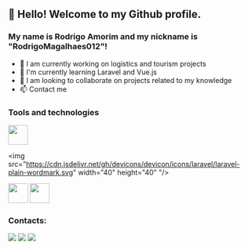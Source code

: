 ## 👋 Hello! Welcome to my Github profile.
### My name is Rodrigo Amorim and my nickname is "RodrigoMagalhaes012"!

- 🔭 I am currently working on logistics and tourism projects
- 🌱 I'm currently learning Laravel and Vue.js
- 👯 I am looking to collaborate on projects related to my knowledge
- 📫 Contact me

### Tools and technologies
<div>
<img src="https://cdn.jsdelivr.net/gh/devicons/devicon/icons/php/php-plain.svg"  width="40" height="40" />

<img src="https://cdn.jsdelivr.net/gh/devicons/devicon/icons/laravel/laravel-plain-wordmark.svg" width="40" height="40" "/>

<img src="https://cdn.jsdelivr.net/gh/devicons/devicon/icons/javascript/javascript-original.svg" width="40" height="40" />

<img src="https://cdn.jsdelivr.net/gh/devicons/devicon/icons/vuejs/vuejs-original-wordmark.svg" width="40" height="40" />
</div>       

                                                                                                                      
### Contacts:

<div>

<a href="https://instagram.com/rodrigoiamorim" target="_blank"><img src="https://img.shields.io/badge/-Instagram-%23E4405F?style=for-the-badge&logo=instagram&logoColor=white" target="_blank"></a>
<a href = "mailto:contato@rodrigom.21amorim@gmail.com"><img src="https://img.shields.io/badge/Gmail-D14836?style=for-the-badge&logo=gmail&logoColor=white" target="_blank"></a>
<a href="https://www.linkedin.com/in/rodrigomamorim" target="_blank"><img src="https://img.shields.io/badge/-LinkedIn-%230077B5?style=for-the-badge&logo=linkedin&logoColor=white" target="_blank"></a>   
</div>


